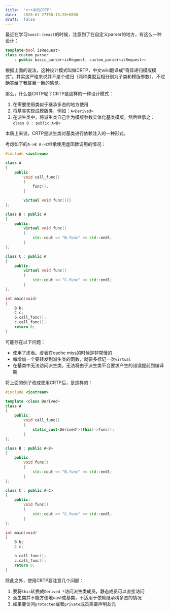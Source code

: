 ```yaml
---
title:  "c++中的CRTP"
date:   2020-01-27T00:18:20+0800
draft:  false
---
```


最近在学习`boost::beast`的时候，注意到了在自定义parser的地方，有这么一种设计：

``` c++
template<bool isRequest>
class custom_parser
    : public basic_parser<isRequest, custom_parser<isRequest>>
```

根据上面的说法，这种设计模式叫做CRTP，中文wiki翻译成"奇异递归模版模式"。其实这严格来说并不是个递归（两种类型互相分别为子类和模版参数），不过确实给了我耳目一新的感觉。

那么，什么是CRTP呢？CRTP是这样的一种设计模式：

1. 在需要使用类似于继承多态的地方使用
2. 将基类实现成模版类，例如：`A<Derived>`
3. 在派生类中，将派生类自己作为模版参数实体化基类模版，然后继承之：`class B : public A<B>`

本质上来说，CRTP是派生类对基类进行依赖注入的一种形式。

考虑如下的`A->B A->C`继承使用虚函数调用的情况：

``` c++
#include <iostream>

class A
{
	public:
		void call_func()
		{
			func();
		}

		virtual void func(){}
};

class B : public A
{
	public:
		virtual void func()
		{
			std::cout << "B.func" << std::endl;
		}
};

class C : public A
{
	public:
		virtual void func()
		{
			std::cout << "C.func" << std::endl;
		}
};

int main(void)
{
	B b;
	C c;
	b.call_func();
	c.call_func();
	return 0;
}
```

可能存在以下问题：

- 使用了虚表。虚表在cache miss的时候是非常慢的
- 每增加一个要转发到派生类的函数，就要多标记一次`virtual`
- 在基类中无法访问派生类，无法将由于派生类不合要求产生的错误提前到编译期

将上面的例子改成使用CRTP后，是这样的：

``` c++
#include <iostream>

template <class Derived>
class A
{
	public:
		void call_func()
		{
			static_cast<Derived*>(this)->func();
		}
};

class B : public A<B>
{
	public:
		void func()
		{
			std::cout << "B.func" << std::endl;
		}
};

class C : public A<C>
{
	public:
		void func()
		{
			std::cout << "C.func" << std::endl;
		}
};

int main(void)
{
	B b;
	C c;

	b.call_func();
	c.call_func();
	return 0;
}
```

除此之外，使用CRTP要注意几个问题：

1. 要将`this`转换成`Derived *`访问派生类成员，静态成员可以直接访问
2. 派生类并不能方便地cast成基类，不适用于依赖继承树多态的情况
3. 如果要访问`protected`或者`private`成员需要声明友元

